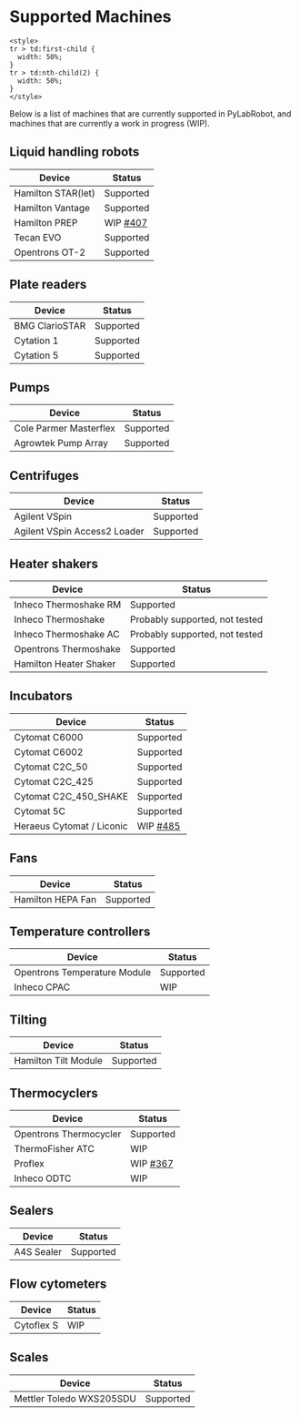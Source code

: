 # Supported Machines

```{raw} html
<style>
tr > td:first-child {
  width: 50%;
}
tr > td:nth-child(2) {
  width: 50%;
}
</style>
```

Below is a list of machines that are currently supported in PyLabRobot, and machines that are currently a work in progress (WIP).

## Liquid handling robots

| Device | Status |
|--------|-------------|
| Hamilton STAR(let) | Supported |
| Hamilton Vantage | Supported |
| Hamilton PREP | WIP [#407](https://github.com/PyLabRobot/pylabrobot/pull/407) |
| Tecan EVO | Supported |
| Opentrons OT-2 | Supported |

## Plate readers

| Device | Status |
|--------|-------------|
| BMG ClarioSTAR | Supported |
| Cytation 1 | Supported |
| Cytation 5 | Supported |

## Pumps

| Device | Status |
|--------|-------------|
| Cole Parmer Masterflex | Supported |
| Agrowtek Pump Array | Supported |

## Centrifuges

| Device | Status |
|--------|-------------|
| Agilent VSpin | Supported |
| Agilent VSpin Access2 Loader | Supported |

## Heater shakers

| Device | Status |
|--------|-------------|
| Inheco Thermoshake RM | Supported |
| Inheco Thermoshake | Probably supported, not tested |
| Inheco Thermoshake AC | Probably supported, not tested |
| Opentrons Thermoshake | Supported |
| Hamilton Heater Shaker | Supported |

## Incubators

| Device | Status |
|--------|-------------|
| Cytomat C6000 | Supported |
| Cytomat C6002 | Supported |
| Cytomat C2C_50 | Supported |
| Cytomat C2C_425 | Supported |
| Cytomat C2C_450_SHAKE | Supported |
| Cytomat 5C | Supported |
| Heraeus Cytomat / Liconic | WIP [#485](https://github.com/PyLabRobot/pylabrobot/pull/485)

## Fans

| Device | Status |
|--------|-------------|
| Hamilton HEPA Fan | Supported |

## Temperature controllers

| Device | Status |
|--------|-------------|
| Opentrons Temperature Module | Supported |
| Inheco CPAC | WIP |

## Tilting

| Device | Status |
|--------|-------------|
| Hamilton Tilt Module | Supported |

## Thermocyclers

| Device | Status |
|--------|-------------|
| Opentrons Thermocycler | Supported |
| ThermoFisher ATC | WIP |
| Proflex | WIP [#367](https://github.com/PyLabRobot/pylabrobot/pull/367) |
| Inheco ODTC | WIP |

## Sealers

| Device | Status |
|--------|-------------|
| A4S Sealer | Supported |

## Flow cytometers

| Device | Status |
|--------|-------------|
| Cytoflex S | WIP |

## Scales

| Device | Status |
|--------|-------------|
| Mettler Toledo WXS205SDU | Supported |

